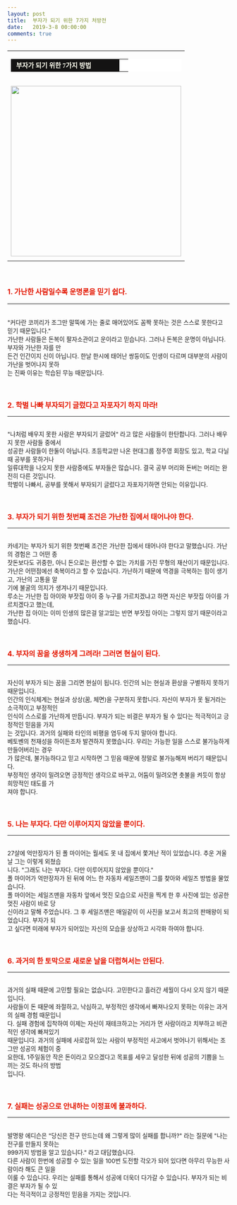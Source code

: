 ```yaml
---
layout: post
title:  부자가 되기 위한 7가지 처방전
date:   2019-3-8 00:00:00
comments: true
---
```






<div><font color="#112a75"><strong><span style="font-size: 12pt;"><font color="#e31600"><div><table width="100%"><tbody><tr><td align="middle"><div><table width="99%" bgcolor="#ffffff" cellspacing="1" cellpadding="2"><tbody><tr><td width="230" bgcolor="#141313" style-="border-bottom:#141313 1px solid; border-left:#141313 1px solid; border-top:#141313 1px solid; &#13;&#10;border-right:#141313 1px solid"><span style="color: rgb(0, 0, 0); font-family: 맑은 고딕, dotum, verdana; font-size: 11pt;"><strong><span syle="font-size:11pt"><font color="#fffff0">&nbsp;부자가 되기 위한 7가지 방법</font></span></strong></span></td><td style="border-width: 0px 0px 1px; border-style: solid; border-color: rgb(255, 255, 255) rgb(255, 255, 255) rgb(20, 19, 19);"><span style="font-size: 11pt;"><font color="#000000">&nbsp;</font></span></td></tr></tbody></table><span style="font-size: 10pt;">﻿</span><br><div class="imageblock center" style="text-align: center; clear: both;"><span data-url="https://t1.daumcdn.net/cfile/tistory/1168DB154C0E0B52AB?download" data-lightbox="lightbox"><img width="386" height="279" style="height: auto; cursor: pointer; max-width: 100%;" alt="" src="https://t1.daumcdn.net/cfile/tistory/1168DB154C0E0B52AB" filename="돈6.jpg" filemime="image/jpeg"></span></div></div></td></tr><tr><td align="middle">

 

 </td></tr></tbody></table></div><br><br>1. 가난한 사람일수록 운명론을 믿기 쉽다.</font></span></strong><br></font><font color="#000000" size="3"> </font><div><font color="#000000" size="3"><hr style="border-width: 1px 0px 0px; border-color: black; height: 1px; display: block;"></font></div><span style="font-size: 10pt;"><br> "커다란 코끼리가 조그만 말뚝에 가는 줄로 매어있어도 꼼짝 못하는 것은 스스로 못한다고 믿기 때문입니다."</span><br><span style="font-size: 10pt;">가난한 사람들은 돈복이 팔자소관이고 운이라고 믿습니다. 그러나 돈복은 운명이 아닙니다. 부자와 가난한 </span><span style="font-size: 10pt;">자를 만<br> 든건 인간이지 신이 아닙니다. 한날 한시에 태어난 쌍둥이도 인생이 다르며 대부분의 사람이 가난을 </span><span style="font-size: 10pt;">벗어나지 못하<br> 는 진짜 이유는 학습된 무능 때문입니다.</span><br><br><br><br><strong><span style="font-size: 12pt;"><font color="#e31600">2. 학벌 나빠 부자되기 글렀다고 자포자기 하지 마라!</font></span></strong><br><div><hr style="border-width: 1px 0px 0px; border-color: black; height: 1px; display: block;"></div><span style="font-size: 10pt;"><br> "나처럼 배우지 못한 사람은 부자되기 글렀어" 라고 많은 사람들이 한탄합니다. 그러나 배우지 못한 사람들 중에서 <br></span><span style="font-size: 10pt;">성공한 사람들이 한둘이 아닙니다. 초등학교만 나온 현대그룹 정주영 회장도 있고, 학교 다닐 때 공부를 못하거나 <br></span><span style="font-size: 10pt;">일류대학을 나오지 못한 사람중에도 부자들은 많습니다. 결국 공부 머리와 돈버는 머리는 완전히 다른 것입니다. </span><span style="font-size: 10pt;"><br>학벌이 나빠서, 공부를 못해서 부자되기 글렀다고 자포자기하면 안되는 이유입니다.</span><br><br><br><br><strong><span style="font-size: 12pt;"><font color="#e31600">3. 부자가 되기 위한 첫번째 조건은 가난한 집에서 태어나야 한다.</font></span></strong><br><div><hr style="border-width: 1px 0px 0px; border-color: black; height: 1px; display: block;"></div><span style="font-size: 10pt;"><br>카네기는 부자가 되기 위한 첫번째 조건은 가난한 집에서 태어나야 한다고 말했습니다. 가난의 경험은 그 어떤 </span><span style="font-size: 10pt;">종<br> 잣돈보다도 귀중한, 아니 돈으로는 환산할 수 없는 가치를 가진 무형의 재산이기 때문입니다.</span><br><span style="font-size: 10pt;">가난은 어떤점에선 축복이라고 할 수 있습니다. 가난하기 때문에 역경을 극복하는 힘이 생기고, 가난의 고통을 알<br></span><span style="font-size: 10pt;">기에 불굴의 의지가 생겨나기 때문입니다. <br>루소는 가난한 집 아이와 부잣집 아이 중 누구를 가르치겠냐고 하면 자신은 부</span><span style="font-size: 10pt;">잣집 아이를 가르치겠다고 했는데, <br>가난한 집 아이는 이미 인생의 많은걸 알고있는 반면 부잣집 아이는 그렇지 않기 때문이라고 했습니다.<br></span><br><br><br><span style="font-size: 12pt;"><strong><font color="#e31600">4. 부자의 꿈을 생생하게 그려라! 그러면 현실이 된다.</font></strong></span><br><div><hr style="border-width: 1px 0px 0px; border-color: black; height: 1px; display: block;"><span style="font-size: 10pt;"><br>자신이 부자가 되는 꿈을 그리면 현실이 됩니다. 인간의 뇌는 현실과 환상을 구별하지 못하기 때문입니다.</span><br><span style="font-size: 10pt;">인간의 인식체계는 현실과 상상(꿈, 체면)을 구분하지 못합니다. 자신이 부자가 못 될거라는 소극적이고 부정적</span><span style="font-size: 10pt;">인 <br> 인식이 스스로를 가난하게 만듭니다. 부자가 되는 비결은 부자가 될 수 있다는 적극적이고 긍정적인 믿음을 </span><span style="font-size: 10pt;">가지<br> 는 것입니다. 과거의 실패와 타인의 비평을 염두에 두지 말아야 합니다.</span><br><span style="font-size: 10pt;">베토벤의 천재성을 하이든조차 발견하지 못했습니다. 우리는 가능한 일을 스스로 불가능하게 만들어버리는 경우<br></span><span style="font-size: 10pt;">가 많은데, 불가능하다고 믿고 시작하면 그 믿음 때문에 정말로 불가능해져 버리기 때문입니다. <br>부정적인 생각이 </span><span style="font-size: 10pt;">밀려오면 긍정적인 생각으로 바꾸고, 어둠이 밀려오면 촛불을 켜듯이 항상 희망적인 태도를 가<br> 져야 합니다.</span><br><br><br><br></div></div><span style="font-size: 12pt;"><strong><font color="#e31600">5. 나는 부자다. 다만 이루어지지 않았을 뿐이다.</font></strong></span><br><div><hr style="border-width: 1px 0px 0px; border-color: black; height: 1px; display: block;"></div><span style="font-size: 10pt;"><br>27살에 억만장자가 된 폴 마이어는 월세도 못 내 집에서 쫓겨난 적이 있었습니다. 추운 겨울날 그는 이렇게 </span><span style="font-size: 10pt;">외쳤습<br> 니다. "그래도 나는 부자다. 다만 이루어지지 않았을 뿐이다."</span><br><span style="font-size: 10pt;">폴 마이어가 억만장자가 된 뒤에 어느 한 자동차 세일즈맨이 그를 찾아와 세일즈 방법을 물었습니다.</span><br><span style="font-size: 10pt;">폴 마이어는 세일즈맨을 자동차 앞에서 멋진 모습으로 사진을 찍게 한 후 사진에 있는 성공한 멋진 사람이 </span><span style="font-size: 10pt;">바로 당<br> 신이라고 말해 주었습니다. 그 후 세일즈맨은 매일같이 이 사진을 보고서 최고의 판매왕이 되었습니다. </span><span style="font-size: 10pt;">부자가 되<br> 고 싶다면 미래에 부자가 되어있는 자신의 모습을 상상하고 시각화 하여야 합니다.</span><br><br><br><br><span style="font-size: 12pt;"><strong><font color="#e31600">6. 과거의 한 토막으로 새로운 날을 더럽혀서는 안된다.</font></strong></span><br><div><hr style="border-width: 1px 0px 0px; border-color: black; height: 1px; display: block;"></div><span style="font-size: 10pt;"><br>과거의&nbsp;실패 때문에 고민할 필요는 없습니다. 고민한다고 흘러간 세월이 다시 오지 않기 때문입니다.</span><br><span style="font-size: 10pt;">사람들이 돈 때문에 좌절하고, 낙심하고, 부정적인 생각에서 빠져나오지 못하는 이유는 과거의 실패 경험 때문입니<br> 다. </span><span style="font-size: 10pt;">실패 경험에 집착하여 이제는 자신이 재테크하고는 거리가 먼 사람이라고 치부하고 비관적인 생각에 빠져있기 <br> 때문</span><span style="font-size: 10pt;">입니다. 과거의 실패에 사로잡혀 있는 사람이 부정적인 사고에서 벗어나기 위해서는 조그만 성공의 체험이 중<br> 요한데, </span><span style="font-size: 10pt;">1주일동안 작은 돈이라고 모으겠다고 목표를 세우고 달성한 뒤에 성공의 기쁨을 느끼는 것도 하나의 방법<br> 입니다.</span><br><div><br><br><br><span style="font-size: 12pt;"><strong><font color="#e31600">7. 실패는 성공으로 안내하는 이정표에 불과하다.</font></strong></span></div><div><hr style="border-width: 1px 0px 0px; border-color: black; height: 1px; display: block;"></div><p><br><span style="font-size: 10pt;">발명왕 에디슨은 "당신은 전구 만드는데 왜 그렇게 많이 실패를 합니까?" 라는 질문에 "나는 전구를 만들지 못하는 <br></span><span style="font-size: 10pt;">999가지 방법을 알고 있습니다." 라고 대답했습니다.</span><br><span style="font-size: 10pt;">다른 사람이 한번에 성공할 수 있는 일을 100번 도전할 각오가 되어 있다면 아무리 무능한 사람이라 해도 큰 일을 <br></span><span style="font-size: 10pt;">이룰 수 있습니다. 우리는 실패를 통해서 성공에 더욱더 다가갈 수 있습니다. 부자가 되는 비결은 부자가 될 수 있<br></span><span style="font-size: 10pt;">다는 적극적이고 긍정적인 믿음을 가지는 것입니다. </span></p>
<p><span style="font-size: 10pt;">﻿</span><br></p>